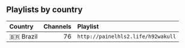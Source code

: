 ## Playlists by country

<!-- prettier-ignore -->
<table>
	<thead>
		<tr><th align="left">Country</th><th align="right">Channels</th><th align="left">Playlist</th></tr>
	</thead>
	<tbody>
		<tr><td align="left">🇧🇷&nbsp;Brazil</td><td align="right">76</td><td align="left" nowrap><code>http://painelhls2.life/h92wakull</code></td></tr>
	</tbody>
</table>

